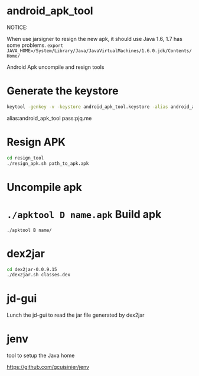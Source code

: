 android_apk_tool
================
NOTICE:

When use jarsigner to resign the new apk, it should use Java 1.6, 1.7 has some problems.
`export JAVA_HOME=/System/Library/Java/JavaVirtualMachines/1.6.0.jdk/Contents/Home/`


Android Apk uncompile and resign tools

Generate the keystore
==========
```bash
keytool -genkey -v -keystore android_apk_tool.keystore -alias android_apk_tool -keyalg RSA -keysize 2048 -validity 1000000
```
alias:android_apk_tool
pass:pjq.me

Resign APK
==========
```bash
cd resign_tool
./resign_apk.sh path_to_apk.apk
```

Uncompile apk
==========
`
./apktool D name.apk
`
Build apk
==========
`
./apktool B name/
`

dex2jar
==========
```bash
cd dex2jar-0.0.9.15 
./dex2jar.sh classes.dex
```
jd-gui
==========
Lunch the jd-gui to read the jar file generated by dex2jar

jenv
==========
tool to setup the Java home

https://github.com/gcuisinier/jenv
